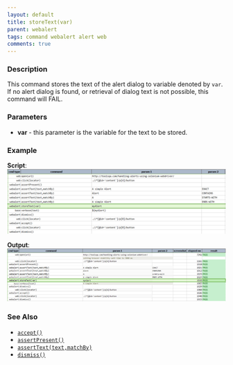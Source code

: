 ```yaml
---
layout: default
title: storeText(var)
parent: webalert
tags: command webalert alert web
comments: true
---
```



### Description
This command stores the text of the alert dialog to variable denoted by `var`.  If no alert dialog is found, or 
retrieval of dialog text is not possible, this command will FAIL.


### Parameters
- **var** - this parameter is the variable for the text to be stored.


### Example
**Script**:<br/>
![](image/storeText_01.png)

**Output**:<br/>
![](image/storeText_02.png)


### See Also
- [`accept()`](accept())
- [`assertPresent()`](assertPresent())
- [`assertText(text,matchBy)`](assertText(text,matchBy))
- [`dismiss()`](dismiss())
